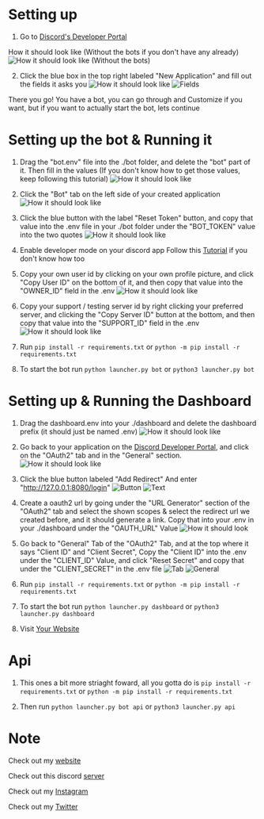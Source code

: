 # Setting up
1. Go to [Discord's Developer Portal](https://discord.com/developers/applications)

How it should look like (Without the bots if you don't have any already)
![How it should look like (Without the bots)](./assests/ddp.png)

2. Click the blue box in the top right labeled "New Application" and fill out the fields it asks you
![How it should look like](./assests/newapp.png)
![Fields](./assests/fields.png)

There you go! You have a bot, you can go through and Customize if you want, but if you want to actually start the bot, lets continue

# Setting up the bot & Running it 
1. Drag the "bot.env" file into the ./bot folder, and delete the "bot" part of it. Then fill in the values (If you don't know how to get those values, keep following this tutorial)
![How it should look like](./assests/botenv.png)

2. Click the "Bot" tab on the left side of your created application
![How it should look like](./assests/bottab.png)

3. Click the blue button with the label "Reset Token" button, and copy that value into the .env file in your ./bot folder under the "BOT_TOKEN" value into the two quotes
![How it should look like](./assests/resettoken.png)

4. Enable developer mode on your discord app Follow this [Tutorial](https://www.howtogeek.com/714348/how-to-enable-or-disable-developer-mode-on-discord/) if you don't know how too

5. Copy your own user id by clicking on your own profile picture, and click "Copy User ID" on the bottom of it, and then copy that value into the "OWNER_ID" field in the .env
![How it should look like](./assests/userid.png)

6. Copy your support / testing server id by right clicking your preferred server, and clicking the "Copy Server ID" button at the bottom, and then copy that value into the "SUPPORT_ID" field in the .env
![How it should look like](./assests/server.png)

7. Run ```pip install -r requirements.txt``` or ```python -m pip install -r requirements.txt```

8. To start the bot run ```python launcher.py bot``` or ```python3 launcher.py bot```

# Setting up & Running the Dashboard
1. Drag the dashboard.env into your ./dashboard and delete the dashboard prefix (it should just be named .env)
![How it should look like](./assests/dashboardnev.png)

2. Go back to your application on the [Discord Developer Portal](https://discord.com/developers/applications), and click on the "OAuth2" tab and in the "General" section.
![How it should look like](./assests/oauth.png)

3. Click the blue button labeled "Add Redirect" And enter "http://127.0.0.1:8080/login"
![Button](./assests/addre.png)
![Text](./assests/addretext.png)

4. Create a oauth2 url by going under the "URL Generator" section of the "OAuth2" tab and select the shown scopes & select the redirect url we created before, and it should generate a link. Copy that into your .env in your ./dashboard under the "OAUTH_URL" Value
![How it should look](./assests/oauth2url.png)

5. Go back to "General" Tab of the "OAuth2" Tab, and at the top where it says "Client ID" and "Client Secret", Copy the "Client ID" into the .env under the "CLIENT_ID" Value, and click "Reset Secret" and copy that under the "CLIENT_SECRET" in the .env file
![Tab](./assests/oauth.png)
![General](./assests/cics.png)

6. Run ```pip install -r requirements.txt``` or ```python -m pip install -r requirements.txt```

7. To start the bot run ```python launcher.py dashboard``` or ```python3 launcher.py dashboard```

8. Visit [Your Website](http://127.0.0.1:8080)

# Api
1. This ones a bit more striaght foward, all you gotta do is ```pip install -r requirements.txt``` or ```python -m pip install -r requirements.txt```

2. Then run ```python launcher.py bot api``` or ```python3 launcher.py api```

# Note
Check out my [website](combogang.com)

Check out this discord [server](https://discord.gg/VydyERgcxR)

Check out my [Instagram](https://www.instagram.com/combogangdev/)

Check out my [Twitter](https://twitter.com/ComboGangDev)